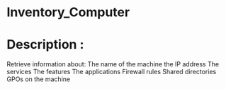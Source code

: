 # Inventory_Computer

# Description :
Retrieve information about:
The name of the machine
the IP address
The services
The features
The applications
Firewall rules
Shared directories
GPOs on the machine
